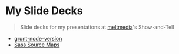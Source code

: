 # My Slide Decks

> Slide decks for my presentations at [meltmedia](http://meltmedia.com)'s Show-and-Tell

- [grunt-node-version](http://projects.jimmyking.me/decks/grunt-node-version)
- [Sass Source Maps](http://projects.jimmyking.me/decks/sourcemaps) 
